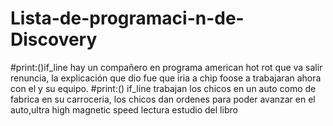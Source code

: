 # Lista-de-programaci-n-de-Discovery
#print:()if_line hay un compañero en programa american hot rot que va salir renuncia, la explicación que dio fue que iria a chip foose a trabajaran ahora con el y su equipo.
#print:() if_line trabajan los chicos en un auto como de fabrica en su carroceria, los chicos dan ordenes para poder avanzar en el auto,ultra high magnetic speed lectura
estudio del libro

